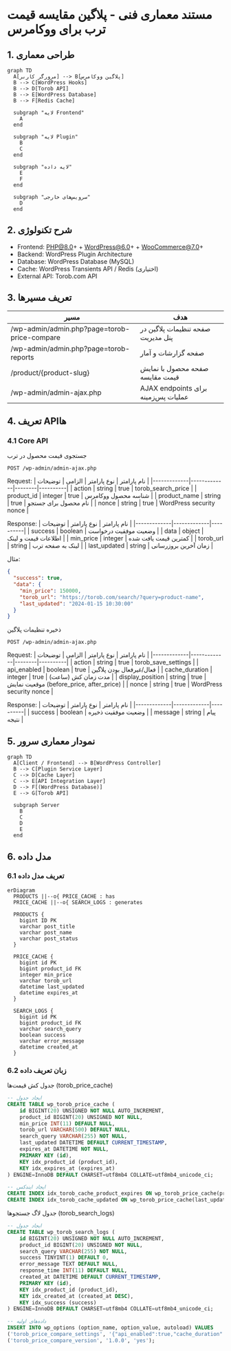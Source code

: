 # مستند معماری فنی - پلاگین مقایسه قیمت ترب برای ووکامرس

## 1. طراحی معماری

```mermaid
graph TD
  A[مرورگر کاربر] --> B[پلاگین ووکامرس]
  B --> C[WordPress Hooks]
  B --> D[Torob API]
  B --> E[WordPress Database]
  B --> F[Redis Cache]

  subgraph "لایه Frontend"
    A
  end

  subgraph "لایه Plugin"
    B
    C
  end

  subgraph "لایه داده"
    E
    F
  end

  subgraph "سرویس‌های خارجی"
    D
  end
```

## 2. شرح تکنولوژی
- Frontend: PHP@8.0+ + WordPress@6.0+ + WooCommerce@7.0+
- Backend: WordPress Plugin Architecture
- Database: WordPress Database (MySQL)
- Cache: WordPress Transients API / Redis (اختیاری)
- External API: Torob.com API

## 3. تعریف مسیرها
| مسیر | هدف |
|------|------|
| /wp-admin/admin.php?page=torob-price-compare | صفحه تنظیمات پلاگین در پنل مدیریت |
| /wp-admin/admin.php?page=torob-reports | صفحه گزارشات و آمار |
| /product/{product-slug} | صفحه محصول با نمایش قیمت مقایسه |
| /wp-admin/admin-ajax.php | AJAX endpoints برای عملیات پس‌زمینه |

## 4. تعریف APIها

### 4.1 Core API

جستجوی قیمت محصول در ترب
```
POST /wp-admin/admin-ajax.php
```

Request:
| نام پارامتر | نوع پارامتر | الزامی | توضیحات |
|-------------|-------------|--------|----------|
| action | string | true | torob_search_price |
| product_id | integer | true | شناسه محصول ووکامرس |
| product_name | string | true | نام محصول برای جستجو |
| nonce | string | true | WordPress security nonce |

Response:
| نام پارامتر | نوع پارامتر | توضیحات |
|-------------|-------------|----------|
| success | boolean | وضعیت موفقیت درخواست |
| data | object | اطلاعات قیمت و لینک |
| min_price | integer | کمترین قیمت یافت شده |
| torob_url | string | لینک به صفحه ترب |
| last_updated | string | زمان آخرین بروزرسانی |

مثال:
```json
{
  "success": true,
  "data": {
    "min_price": 150000,
    "torob_url": "https://torob.com/search/?query=product-name",
    "last_updated": "2024-01-15 10:30:00"
  }
}
```

ذخیره تنظیمات پلاگین
```
POST /wp-admin/admin-ajax.php
```

Request:
| نام پارامتر | نوع پارامتر | الزامی | توضیحات |
|-------------|-------------|--------|----------|
| action | string | true | torob_save_settings |
| api_enabled | boolean | true | فعال/غیرفعال بودن پلاگین |
| cache_duration | integer | true | مدت زمان کش (ساعت) |
| display_position | string | true | موقعیت نمایش (before_price, after_price) |
| nonce | string | true | WordPress security nonce |

Response:
| نام پارامتر | نوع پارامتر | توضیحات |
|-------------|-------------|----------|
| success | boolean | وضعیت موفقیت ذخیره |
| message | string | پیام نتیجه |

## 5. نمودار معماری سرور

```mermaid
graph TD
  A[Client / Frontend] --> B[WordPress Controller]
  B --> C[Plugin Service Layer]
  C --> D[Cache Layer]
  C --> E[API Integration Layer]
  D --> F[(WordPress Database)]
  E --> G[Torob API]

  subgraph Server
    B
    C
    D
    E
  end
```

## 6. مدل داده

### 6.1 تعریف مدل داده

```mermaid
erDiagram
  PRODUCTS ||--o{ PRICE_CACHE : has
  PRICE_CACHE ||--o{ SEARCH_LOGS : generates

  PRODUCTS {
    bigint ID PK
    varchar post_title
    varchar post_name
    varchar post_status
  }
  
  PRICE_CACHE {
    bigint id PK
    bigint product_id FK
    integer min_price
    varchar torob_url
    datetime last_updated
    datetime expires_at
  }
  
  SEARCH_LOGS {
    bigint id PK
    bigint product_id FK
    varchar search_query
    boolean success
    varchar error_message
    datetime created_at
  }
```

### 6.2 زبان تعریف داده

جدول کش قیمت‌ها (torob_price_cache)
```sql
-- ایجاد جدول
CREATE TABLE wp_torob_price_cache (
    id BIGINT(20) UNSIGNED NOT NULL AUTO_INCREMENT,
    product_id BIGINT(20) UNSIGNED NOT NULL,
    min_price INT(11) DEFAULT NULL,
    torob_url VARCHAR(500) DEFAULT NULL,
    search_query VARCHAR(255) NOT NULL,
    last_updated DATETIME DEFAULT CURRENT_TIMESTAMP,
    expires_at DATETIME NOT NULL,
    PRIMARY KEY (id),
    KEY idx_product_id (product_id),
    KEY idx_expires_at (expires_at)
) ENGINE=InnoDB DEFAULT CHARSET=utf8mb4 COLLATE=utf8mb4_unicode_ci;

-- ایجاد ایندکس
CREATE INDEX idx_torob_cache_product_expires ON wp_torob_price_cache(product_id, expires_at);
CREATE INDEX idx_torob_cache_updated ON wp_torob_price_cache(last_updated DESC);
```

جدول لاگ جستجوها (torob_search_logs)
```sql
-- ایجاد جدول
CREATE TABLE wp_torob_search_logs (
    id BIGINT(20) UNSIGNED NOT NULL AUTO_INCREMENT,
    product_id BIGINT(20) UNSIGNED NOT NULL,
    search_query VARCHAR(255) NOT NULL,
    success TINYINT(1) DEFAULT 0,
    error_message TEXT DEFAULT NULL,
    response_time INT(11) DEFAULT NULL,
    created_at DATETIME DEFAULT CURRENT_TIMESTAMP,
    PRIMARY KEY (id),
    KEY idx_product_id (product_id),
    KEY idx_created_at (created_at DESC),
    KEY idx_success (success)
) ENGINE=InnoDB DEFAULT CHARSET=utf8mb4 COLLATE=utf8mb4_unicode_ci;

-- داده‌های اولیه
INSERT INTO wp_options (option_name, option_value, autoload) VALUES 
('torob_price_compare_settings', '{"api_enabled":true,"cache_duration":24,"display_position":"after_price","auto_update":true}', 'yes'),
('torob_price_compare_version', '1.0.0', 'yes');
```